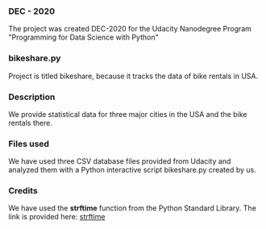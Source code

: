 ### DEC - 2020
The project was created DEC-2020 for the Udacity Nanodegree Program "Programming for Data Science with Python"

### bikeshare.py
Project is titled bikeshare, because it tracks the data of bike rentals in USA.

### Description
We provide statistical data for three major cities in the USA and the bike rentals there.

### Files used
We have used three CSV database files provided from Udacity and analyzed them with a Python interactive script bikeshare.py created by us.

### Credits
We have used the  **strftime** function from the Python Standard Library. The link is provided here: [strftime](https://docs.python.org/3/library/time.html#time.strftime)
